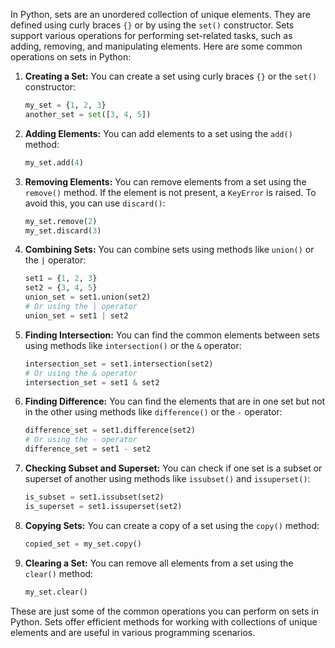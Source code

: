 In Python, sets are an unordered collection of unique elements. They are defined using curly braces `{}` or by using the `set()` constructor. Sets support various operations for performing set-related tasks, such as adding, removing, and manipulating elements. Here are some common operations on sets in Python:

1. **Creating a Set:**
   You can create a set using curly braces `{}` or the `set()` constructor:

   ```python
   my_set = {1, 2, 3}
   another_set = set([3, 4, 5])
   ```

2. **Adding Elements:**
   You can add elements to a set using the `add()` method:

   ```python
   my_set.add(4)
   ```

3. **Removing Elements:**
   You can remove elements from a set using the `remove()` method. If the element is not present, a `KeyError` is raised. To avoid this, you can use `discard()`:

   ```python
   my_set.remove(2)
   my_set.discard(3)
   ```

4. **Combining Sets:**
   You can combine sets using methods like `union()` or the `|` operator:

   ```python
   set1 = {1, 2, 3}
   set2 = {3, 4, 5}
   union_set = set1.union(set2)
   # Or using the | operator
   union_set = set1 | set2
   ```

5. **Finding Intersection:**
   You can find the common elements between sets using methods like `intersection()` or the `&` operator:

   ```python
   intersection_set = set1.intersection(set2)
   # Or using the & operator
   intersection_set = set1 & set2
   ```

6. **Finding Difference:**
   You can find the elements that are in one set but not in the other using methods like `difference()` or the `-` operator:

   ```python
   difference_set = set1.difference(set2)
   # Or using the - operator
   difference_set = set1 - set2
   ```

7. **Checking Subset and Superset:**
   You can check if one set is a subset or superset of another using methods like `issubset()` and `issuperset()`:

   ```python
   is_subset = set1.issubset(set2)
   is_superset = set1.issuperset(set2)
   ```

8. **Copying Sets:**
   You can create a copy of a set using the `copy()` method:

   ```python
   copied_set = my_set.copy()
   ```

9. **Clearing a Set:**
   You can remove all elements from a set using the `clear()` method:

   ```python
   my_set.clear()
   ```

These are just some of the common operations you can perform on sets in Python. Sets offer efficient methods for working with collections of unique elements and are useful in various programming scenarios.
